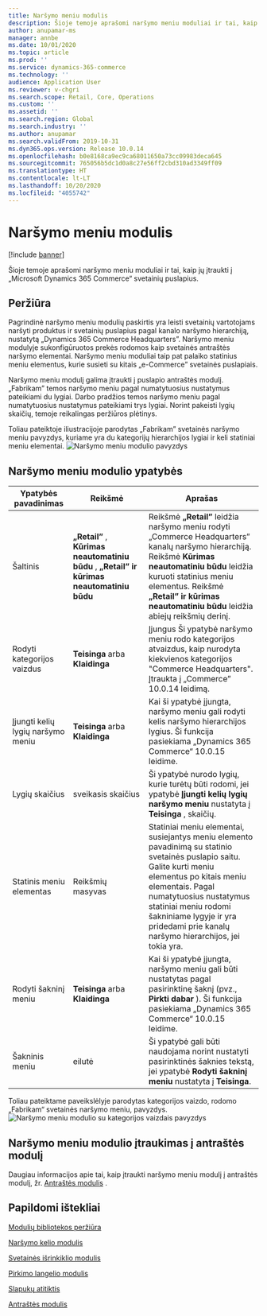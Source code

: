 ```yaml
---
title: Naršymo meniu modulis
description: Šioje temoje aprašomi naršymo meniu moduliai ir tai, kaip jų įtraukti į „Microsoft Dynamics 365 Commerce“ svetainių puslapius.
author: anupamar-ms
manager: annbe
ms.date: 10/01/2020
ms.topic: article
ms.prod: ''
ms.service: dynamics-365-commerce
ms.technology: ''
audience: Application User
ms.reviewer: v-chgri
ms.search.scope: Retail, Core, Operations
ms.custom: ''
ms.assetid: ''
ms.search.region: Global
ms.search.industry: ''
ms.author: anupamar
ms.search.validFrom: 2019-10-31
ms.dyn365.ops.version: Release 10.0.14
ms.openlocfilehash: b0e8168ca9ec9ca68011650a73cc09983deca645
ms.sourcegitcommit: 765056b5dc1d0a8c27e56ff2cbd310ad3349ff09
ms.translationtype: HT
ms.contentlocale: lt-LT
ms.lasthandoff: 10/20/2020
ms.locfileid: "4055742"
---
```

# <a name="navigation-menu-module"></a>Naršymo meniu modulis

[!include [banner](includes/banner.md)]

Šioje temoje aprašomi naršymo meniu moduliai ir tai, kaip jų įtraukti į „Microsoft Dynamics 365 Commerce“ svetainių puslapius.

## <a name="overview"></a>Peržiūra

Pagrindinė naršymo meniu modulių paskirtis yra leisti svetainių vartotojams naršyti produktus ir svetainių puslapius pagal kanalo naršymo hierarchiją, nustatytą „Dynamics 365 Commerce Headquarters”. Naršymo meniu modulyje sukonfigūruotos prekės rodomos kaip svetainės antraštės naršymo elementai. Naršymo meniu moduliai taip pat palaiko statinius meniu elementus, kurie susieti su kitais „e-Commerce” svetainės puslapiais.

Naršymo meniu modulį galima įtraukti į puslapio antraštės modulį. „Fabrikam” temos naršymo meniu pagal numatytuosius nustatymus pateikiami du lygiai. Darbo pradžios temos naršymo meniu pagal numatytuosius nustatymus pateikiami trys lygiai. Norint pakeisti lygių skaičių, temoje reikalingas peržiūros plėtinys.

Toliau pateiktoje iliustracijoje parodytas „Fabrikam” svetainės naršymo meniu pavyzdys, kuriame yra du kategorijų hierarchijos lygiai ir keli statiniai meniu elementai.
![Naršymo meniu modulio pavyzdys](./media/ecommerce-header.png)

## <a name="navigation-menu-module-properties"></a>Naršymo meniu modulio ypatybės

| Ypatybės pavadinimas             | Reikšmė                 | Aprašas |
|---------------------------|-----------------------|-------------|
| Šaltinis                  | **„Retail”** , **Kūrimas neautomatiniu būdu** , **„Retail” ir kūrimas neautomatiniu būdu** | Reikšmė **„Retail”** leidžia naršymo meniu rodyti „Commerce Headquarters” kanalų naršymo hierarchiją. Reikšmė **Kūrimas neautomatiniu būdu** leidžia kuruoti statinius meniu elementus. Reikšmė **„Retail” ir kūrimas neautomatiniu būdu** leidžia abiejų reikšmių derinį. |
| Rodyti kategorijos vaizdus | **Teisinga** arba **Klaidinga**    | Įjungus Ši ypatybė naršymo meniu rodo kategorijos atvaizdus, kaip nurodyta kiekvienos kategorijos "Commerce Headquarters". Įtraukta į „Commerce” 10.0.14 leidimą. |
| Įjungti kelių lygių naršymo meniu | **Teisinga** arba **Klaidinga** | Kai ši ypatybė įjungta, naršymo meniu gali rodyti kelis naršymo hierarchijos lygius. Ši funkcija pasiekiama „Dynamics 365 Commerce“ 10.0.15 leidime. |
| Lygių skaičius | sveikasis skaičius | Ši ypatybė nurodo lygių, kurie turėtų būti rodomi, jei ypatybė **Įjungti kelių lygių naršymo meniu** nustatyta į **Teisinga** , skaičių. |
| Statinis meniu elementas| Reikšmių masyvas| Statiniai meniu elementai, susiejantys meniu elemento pavadinimą su statinio svetainės puslapio saitu. Galite kurti meniu elementus po kitais meniu elementais. Pagal numatytuosius nustatymus statiniai meniu rodomi šakniniame lygyje ir yra pridedami prie kanalų naršymo hierarchijos, jei tokia yra. |
| Rodyti šakninį meniu | **Teisinga** arba **Klaidinga** | Kai ši ypatybė įjungta, naršymo meniu gali būti nustatytas pagal pasirinktinę šaknį (pvz., **Pirkti dabar** ). Ši funkcija pasiekiama „Dynamics 365 Commerce“ 10.0.15 leidime. |
| Šakninis meniu | eilutė | Ši ypatybė gali būti naudojama norint nustatyti pasirinktinės šaknies tekstą, jei ypatybė **Rodyti šakninį meniu** nustatyta į **Teisinga**. |

Toliau pateiktame paveikslėlyje parodytas kategorijos vaizdo, rodomo „Fabrikam“ svetainės naršymo meniu, pavyzdys.
![Naršymo meniu modulio su kategorijos vaizdais pavyzdys](./media/ecommerce-categoryimages.PNG)

## <a name="add-a-navigation-menu-module-to-a-header-module"></a>Naršymo meniu modulio įtraukimas į antraštės modulį

Daugiau informacijos apie tai, kaip įtraukti naršymo meniu modulį į antraštės modulį, žr. [Antraštės modulis](author-header-module.md) .

## <a name="additional-resources"></a>Papildomi ištekliai

[Modulių bibliotekos peržiūra](starter-kit-overview.md)

[Naršymo kelio modulis](add-breadcrumb.md)

[Svetainės išrinkiklio modulis](site-selector.md)

[Pirkimo langelio modulis](add-buy-box.md)

[Slapukų atitiktis](cookie-compliance.md)

[Antraštės modulis](author-header-module.md)
